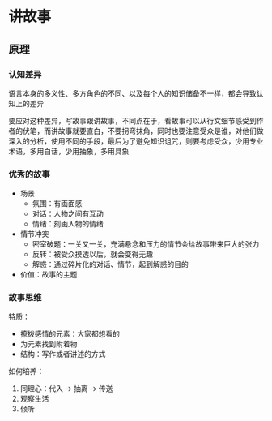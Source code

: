 # 讲故事

## 原理

### 认知差异

语言本身的多义性、多方角色的不同、以及每个人的知识储备不一样，都会导致认知上的差异

要应对这种差异，写故事跟讲故事，不同点在于，看故事可以从行文细节感受到作者的伏笔，而讲故事就要直白，不要拐弯抹角，同时也要注意受众是谁，对他们做深入的分析，使用不同的手段，最后为了避免知识诅咒，则要考虑受众，少用专业术语，多用白话，少用抽象，多用具象

### 优秀的故事

- 场景
  - 氛围：有画面感
  - 对话：人物之间有互动
  - 情绪：刻画人物的情绪
- 情节冲突
  - 密室破题：一关又一关，充满悬念和压力的情节会给故事带来巨大的张力
  - 反转：被受众摸透以后，就会变得无趣
  - 解惑：通过碎片化的对话、情节，起到解惑的目的
- 价值：故事的主题

### 故事思维

特质：

- 撩拨感情的元素：大家都想看的
- 为元素找到附着物
- 结构：写作或者讲述的方式

如何培养：

1. 同理心：代入 -> 抽离 -> 传送
2. 观察生活
3. 倾听
